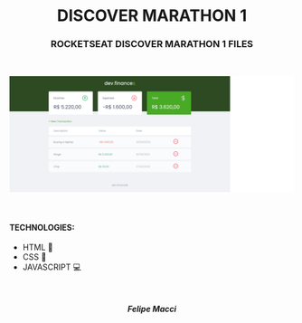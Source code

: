 <h1 align="center">DISCOVER MARATHON 1</h1>
<h3 align="center">ROCKETSEAT DISCOVER MARATHON 1 FILES</h3>

<br/>

<p align="center">
    <img width="800px" src="./.github/demo.png" alt="Demo Image">
</p>

<br />

#### TECHNOLOGIES:
- HTML 📄
- CSS 🎨
- JAVASCRIPT 💻

<br />

<h5 align="center">Felipe Macci</